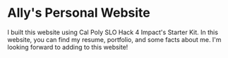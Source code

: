 # Ally's Personal Website
I built this website using Cal Poly SLO Hack 4 Impact's Starter Kit. In this website, you can find my resume, portfolio, and some facts about me. I'm looking forward to adding to this website!
